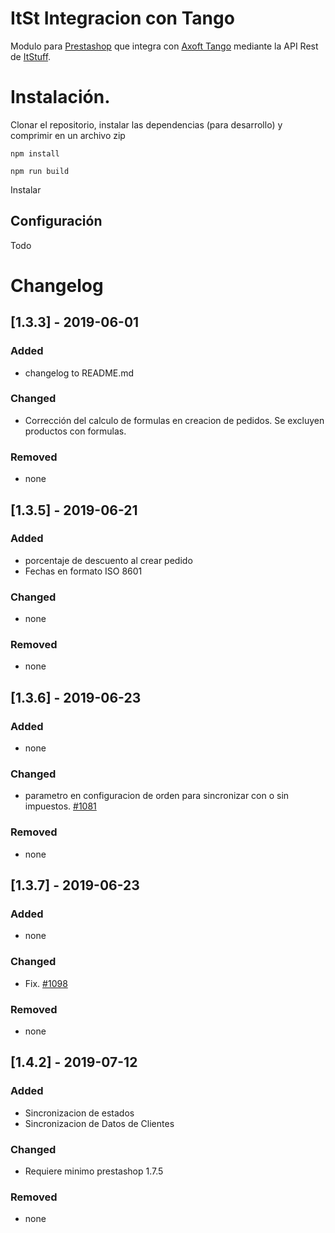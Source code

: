 # ItSt Integracion con Tango

Modulo para [Prestashop](https://www.prestashop.com/es/1.7) que integra con [Axoft Tango](http://www.axoft.com/) mediante la API Rest de [ItStuff](https://itstuff.com.ar).

# Instalación.

Clonar el repositorio, instalar las dependencias (para desarrollo) y comprimir en un archivo zip
```
npm install
```
```
npm run build
```

Instalar

## Configuración

Todo

# Changelog

## [1.3.3] - 2019-06-01
### Added
- changelog to README.md

### Changed
- Corrección del calculo de formulas en creacion de pedidos. Se excluyen productos con formulas.

### Removed
- none

## [1.3.5] - 2019-06-21
### Added
- porcentaje de descuento al crear pedido
- Fechas en formato ISO 8601

### Changed
- none

### Removed
- none

## [1.3.6] - 2019-06-23
### Added
- none

### Changed
- parametro en configuracion de orden para sincronizar con o sin impuestos. [#1081](https://itstuff.com.ar/redmine/issues/1081)

### Removed
- none

## [1.3.7] - 2019-06-23
### Added
- none

### Changed
- Fix. [#1098](https://itstuff.com.ar/redmine/issues/1098)

### Removed
- none

## [1.4.2] - 2019-07-12
### Added
- Sincronizacion de estados
- Sincronizacion de Datos de Clientes

### Changed
- Requiere minimo prestashop 1.7.5

### Removed
- none